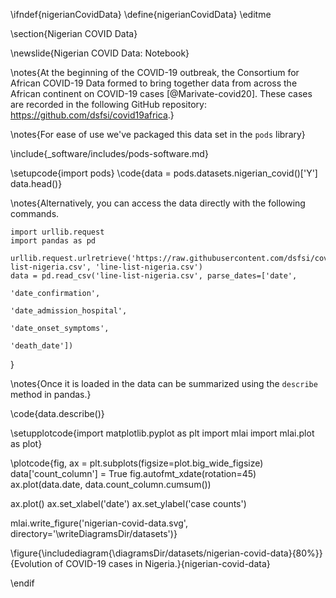 \ifndef{nigerianCovidData}
\define{nigerianCovidData}
\editme

\section{Nigerian COVID Data}

\newslide{Nigerian COVID Data: Notebook}

\notes{At the beginning of the COVID-19 outbreak, the Consortium for African COVID-19 Data formed to bring together data from across the African continent on COVID-19 cases [@Marivate-covid20]. These cases are recorded in the following GitHub repository: <https://github.com/dsfsi/covid19africa>.}

\notes{For ease of use we've packaged this data set in the `pods` library}

\include{_software/includes/pods-software.md}

\setupcode{import pods}
\code{data = pods.datasets.nigerian_covid()['Y']
data.head()}

\notes{Alternatively, you can access the data directly with the following commands.

```{.python}
import urllib.request
import pandas as pd

urllib.request.urlretrieve('https://raw.githubusercontent.com/dsfsi/covid19africa/master/data/line_lists/line-list-nigeria.csv', 'line-list-nigeria.csv')
data = pd.read_csv('line-list-nigeria.csv', parse_dates=['date', 
                                                         'date_confirmation', 
														 'date_admission_hospital', 
														 'date_onset_symptoms',
														 'death_date'])
```
}


\notes{Once it is loaded in the data can be summarized using the `describe` method in pandas.}

\code{data.describe()}


\setupplotcode{import matplotlib.pyplot as plt
import mlai
import mlai.plot as plot}

\plotcode{fig, ax = plt.subplots(figsize=plot.big_wide_figsize)
data['count_column'] = True
fig.autofmt_xdate(rotation=45)
ax.plot(data.date, data.count_column.cumsum())

ax.plot()
ax.set_xlabel('date')
ax.set_ylabel('case counts')

mlai.write_figure('nigerian-covid-data.svg', directory='\writeDiagramsDir/datasets')}

\figure{\includediagram{\diagramsDir/datasets/nigerian-covid-data}{80%}}{Evolution of COVID-19 cases in Nigeria.}{nigerian-covid-data}

\endif
